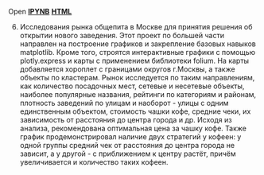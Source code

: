 Open [**IPYNB**](06.Исследования_рынка_общепита_в_Москве_для_принятия_решения_об_открытии_нового_заведения.ipynb) [**HTML**](06.Исследования_рынка_общепита_в_Москве_для_принятия_решения_об_открытии_нового_заведения.html)

06. Исследования рынка общепита в Москве для принятия решения об открытии нового заведения. Этот проект по большей части направлен на построение графиков и закрепление базовых навыков matplotlib. Кроме того, строятся интерактивные графики с помощью plotly.express и карты с применением библиотеки folium. На карты добавляется хороплет с границами округов г.Москвы, а также объекты по кластерам. Рынок исследуется по таким направлениям, как количество посадочных мест, сетевые и несетевые объекты, наиболее популярные названия, рейтинги по категориям и районам, плотность заведений по улицам и наоборот - улицы с одним единственным объектом, стоимость чашки кофе, средние чеки, их зависимость от расстояния до центра города и др.  Исходя из анализа, рекомендована оптимальная цена за чашку кофе. Также график продемонстрировал наличие двух стратегий у кофеен: у одной группы средний чек от расстояния до центра города не зависит, а у другой - с приближением к центру растёт, причём увеличивается  и количество таких кофеен.

